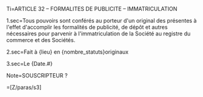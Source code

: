 Ti=ARTICLE 32 – FORMALITES DE PUBLICITE – IMMATRICULATION

1.sec=Tous pouvoirs sont conférés au porteur d'un original des présentes à l'effet d'accomplir les formalités de publicité, de dépôt et autres nécessaires pour parvenir à l'immatriculation de la Société au registre du commerce et des Sociétés.  

2.sec=Fait à {lieu} en {nombre_statuts}originaux

3.sec=Le {Date.#}

Note=SOUSCRIPTEUR ? 

=[Z/paras/s3]